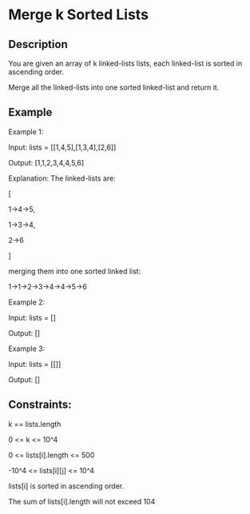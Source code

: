 # Merge k Sorted Lists
## Description

You are given an array of k linked-lists lists, each linked-list is sorted in ascending order.

Merge all the linked-lists into one sorted linked-list and return it.

## Example
Example 1:

Input: lists = [[1,4,5],[1,3,4],[2,6]]

Output: [1,1,2,3,4,4,5,6]

Explanation: The linked-lists are:

[

  1->4->5,

  1->3->4,

  2->6

]

merging them into one sorted linked list:

1->1->2->3->4->4->5->6

Example 2:

Input: lists = []

Output: []

Example 3:

Input: lists = [[]]

Output: []

## Constraints:
k == lists.length

0 <= k <= 10^4

0 <= lists[i].length <= 500

-10^4 <= lists[i][j] <= 10^4

lists[i] is sorted in ascending order.

The sum of lists[i].length will not exceed 104